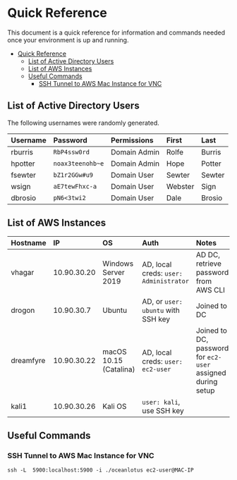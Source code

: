 # Quick Reference

This document is a quick reference for information and commands needed once your environment is up and running.

- [Quick Reference](#quick-reference)
  - [List of Active Directory Users](#list-of-active-directory-users)
  - [List of AWS Instances](#list-of-aws-instances)
  - [Useful Commands](#useful-commands)
    - [SSH Tunnel to AWS Mac Instance for VNC](#ssh-tunnel-to-aws-mac-instance-for-vnc)

## List of Active Directory Users

The following usernames were randomly generated.

| **Username** | **Password**     | **Permissions** | **First** | **Last** |
| :----------- | :--------------- | :-------------- | :-------- | :------- |
| rburris      | `RbP4ssw0rd`     | Domain Admin    | Rolfe     | Burris   |
| hpotter      | `noax3teenohb~e` | Domain Admin    | Hope      | Potter   |
| fsewter      | `bZ1r2GGw#u9`    | Domain User     | Sewter    | Sewter   |
| wsign        | `aE7tewFhxc-a`   | Domain User     | Webster   | Sign     |
| dbrosio      | `pN6<3twi2`      | Domain User     | Dale      | Brosio   |

## List of AWS Instances

| **Hostname** | **IP**      | **OS**                 | **Auth**                               | **Notes**                                                   |
| :----------- | :---------- | :--------------------- | :------------------------------------- | :---------------------------------------------------------- |
| vhagar       | 10.90.30.20 | Windows Server 2019    | AD, local creds: `user: Administrator` | AD DC, retrieve password from AWS CLI                       |
| drogon       | 10.90.30.7  | Ubuntu                 | AD, or `user: ubuntu` with SSH key     | Joined to DC                                                |
| dreamfyre    | 10.90.30.22 | macOS 10.15 (Catalina) | AD, local creds: `user: ec2-user `     | Joined to DC, password for `ec2-user` assigned during setup |
| kali1        | 10.90.30.26 | Kali OS                | `user: kali`, use SSH key              |                                                             |

## Useful Commands

### SSH Tunnel to AWS Mac Instance for VNC

`ssh -L  5900:localhost:5900 -i ./oceanlotus ec2-user@MAC-IP`